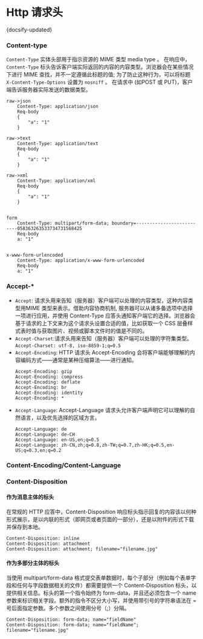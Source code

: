 #  Http 请求头
{docsify-updated}

### Content-type
`Content-Type` 实体头部用于指示资源的 MIME 类型 media type 。
在响应中，`Content-Type` 标头告诉客户端实际返回的内容的内容类型。浏览器会在某些情况下进行 MIME 查找，并不一定遵循此标题的值; 为了防止这种行为，可以将标题 `X-Content-Type-Options` 设置为 `nosniff` 。
在请求中 (如POST 或 PUT)，客户端告诉服务器实际发送的数据类型。

```
raw->json
	Content-Type: application/json
	Req-body
	{
		"a": "1"
	}

raw->text
	Content-Type: application/text
	Req-body
	{
		"a": "1"
	}

raw->xml
	Content-Type: application/xml
	Req-body
	{
		"a": "1"
	}


form
	Content-Type: multipart/form-data; boundary=--------------------------058363263533734731568425
	Req-body
	a: "1"


x-www-form-urlencoded
	Content-Type: application/x-www-form-urlencoded
	Req-body
	a: "1"
```



### Accept-*
+ `Accept`: 请求头用来告知（服务器）客户端可以处理的内容类型，这种内容类型用MIME 类型来表示。借助内容协商机制, 服务器可以从诸多备选项中选择一项进行应用，并使用 Content-Type 应答头通知客户端它的选择。浏览器会基于请求的上下文来为这个请求头设置合适的值，比如获取一个 CSS 层叠样式表时值与获取图片、视频或脚本文件时的值是不同的。
+ `Accept-Charset`:请求头用来告知（服务器）客户端可以处理的字符集类型。 `Accept-Charset: utf-8, iso-8859-1;q=0.5`
+ `Accept-Encoding`: HTTP 请求头 Accept-Encoding 会将客户端能够理解的内容编码方式——通常是某种压缩算法——进行通知。
    ```
    Accept-Encoding: gzip
    Accept-Encoding: compress
    Accept-Encoding: deflate
    Accept-Encoding: br
    Accept-Encoding: identity
    Accept-Encoding: *
    ```
+ `Accept-Language`: Accept-Language 请求头允许客户端声明它可以理解的自然语言，以及优先选择的区域方言。
    ```
    Accept-Language: de
    Accept-Language: de-CH
    Accept-Language: en-US,en;q=0.5
    Accept-Language: zh-CN,zh;q=0.8,zh-TW;q=0.7,zh-HK;q=0.5,en-US;q=0.3,en;q=0.2
    ```

### Content-Encoding/Content-Language

### Content-Disposition

#### 作为消息主体的标头
在常规的 HTTP 应答中，Content-Disposition 响应标头指示回复的内容该以何种形式展示，是以内联的形式（即网页或者页面的一部分），还是以附件的形式下载并保存到本地。
```
Content-Disposition: inline
Content-Disposition: attachment
Content-Disposition: attachment; filename="filename.jpg"
```

#### 作为多部分主体的标头
当使用 multipart/form-data 格式提交表单数据时，每个子部分（例如每个表单字段和任何与字段数据相关的文件）都需要提供一个 Content-Disposition 标头，以提供相关信息。标头的第一个指令始终为 form-data，并且还必须包含一个 name 参数来标识相关字段。额外的指令不区分大小写，并使用带引号的字符串语法在 = 号后面指定参数。多个参数之间使用分号（;）分隔。
```
Content-Disposition: form-data; name="fieldName"
Content-Disposition: form-data; name="fieldName"; filename="filename.jpg"
```
